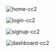 
![home-cc2](https://github.com/Sangamithra08/React_IRC/assets/125303233/9da236b1-9fbe-4766-a8c5-01267bd2eccf)

![login-cc2](https://github.com/Sangamithra08/React_IRC/assets/125303233/03cf175b-98fc-4ce8-a928-ab9c09b9143c)

![signup-cc2](https://github.com/Sangamithra08/React_IRC/assets/125303233/9f1002c5-81a2-41ee-bf1f-1e33aad5139f)

![dashboard-cc2](https://github.com/Sangamithra08/React_IRC/assets/125303233/1d2cfedd-b49d-4908-84a2-7c8797a82fd0)




